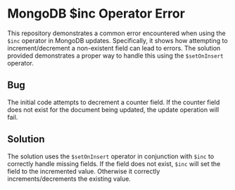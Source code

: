 # MongoDB $inc Operator Error
This repository demonstrates a common error encountered when using the `$inc` operator in MongoDB updates.  Specifically, it shows how attempting to increment/decrement a non-existent field can lead to errors. The solution provided demonstrates a proper way to handle this using the `$setOnInsert` operator.

## Bug
The initial code attempts to decrement a counter field. If the counter field does not exist for the document being updated, the update operation will fail.

## Solution
The solution uses the `$setOnInsert` operator in conjunction with `$inc` to correctly handle missing fields.  If the field does not exist, `$inc` will set the field to the incremented value. Otherwise it correctly increments/decrements the existing value.